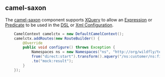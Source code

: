 ## camel-saxon

The [camel-saxon](http://camel.apache.org/xquery.html) component supports [XQuery](http://www.w3.org/TR/xquery/) to allow an [Expression](http://camel.apache.org/expression.html) or [Predicate](http://camel.apache.org/predicate.html) to be used in the [DSL](http://camel.apache.org/dsl.html) or [Xml Configuration](http://camel.apache.org/xml-configuration.html).

```java
    CamelContext camelctx = new DefaultCamelContext();
    camelctx.addRoutes(new RouteBuilder() {
        @Override
        public void configure() throws Exception {
            Namespaces ns = new Namespaces("ns", "http://org/wildfly/test/jaxb/model/Customer");
            from("direct:start").transform().xquery("/ns:customer/ns:firstName", String.class, ns)
            .to("mock:result");
        }
    });
```
